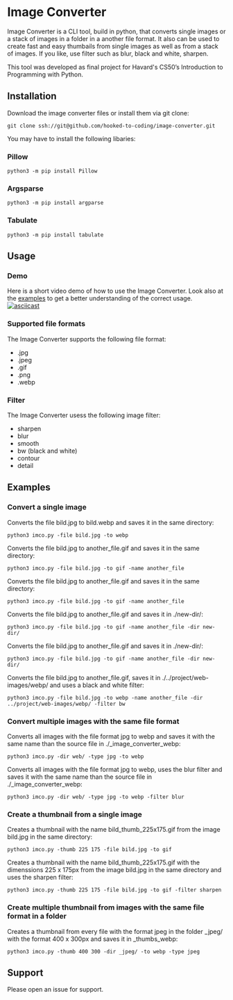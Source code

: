 # Image Converter
Image Converter is a CLI tool, build in python, that converts single images or a stack of images in a folder in a another file format. It also can be used to create fast and easy thumbails from single images as well as from a stack of images. If you like, use filter such as blur, black and white, sharpen.

This tool was developed as final project for Havard's CS50’s Introduction to Programming with Python.

## Installation

Download the image converter files or install them via git clone:

```
git clone ssh://git@github.com/hooked-to-coding/image-converter.git
```

You may have to install the following libaries:

### Pillow
```
python3 -m pip install Pillow
```

### Argsparse
```
python3 -m pip install argparse
```

### Tabulate
```
python3 -m pip install tabulate
```

## Usage

### Demo

Here is a short video demo of how to use the Image Converter. Look also at the [examples](#examples) to get a better understanding of the correct usage.
[![asciicast](https://asciinema.org/a/rCOiVAmd6GOqgnQIAp3pTeTJp.svg)](https://asciinema.org/a/rCOiVAmd6GOqgnQIAp3pTeTJp)

### Supported file formats
The Image Converter supports the following file format:
* .jpg
* .jpeg
* .gif
* .png
* .webp

### Filter
The Image Converter usess the following image filter:
* sharpen
* blur
* smooth
* bw (black and white)
* contour
* detail

## <div name="examples">Examples</div>

### Convert a single image
Converts the file bild.jpg to bild.webp and saves it in the same directory:

```
python3 imco.py -file bild.jpg -to webp
```

Converts the file bild.jpg to another_file.gif and saves it in the same directory:

```
python3 imco.py -file bild.jpg -to gif -name another_file
```

Converts the file bild.jpg to another_file.gif and saves it in the same directory:

```
python3 imco.py -file bild.jpg -to gif -name another_file
```

Converts the file bild.jpg to another_file.gif and saves it in ./new-dir/:

```
python3 imco.py -file bild.jpg -to gif -name another_file -dir new-dir/
```

Converts the file bild.jpg to another_file.gif and saves it in ./new-dir/:

```
python3 imco.py -file bild.jpg -to gif -name another_file -dir new-dir/
```

Converts the file bild.jpg to another_file.gif, saves it in ./../project/web-images/webp/ and uses a black and white filter:

```
python3 imco.py -file bild.jpg -to webp -name another_file -dir ../project/web-images/webp/ -filter bw
```

### Convert multiple images with the same file format

Converts all images with the file format jpg to webp and saves it with the same name than the source file in ./_image_converter_webp:

```
python3 imco.py -dir web/ -type jpg -to webp
```

Converts all images with the file format jpg to webp, uses the blur filter and saves it with the same name than the source file in ./_image_converter_webp:

```
python3 imco.py -dir web/ -type jpg -to webp -filter blur
```

### Create a thumbnail from a single image

Creates a thumbnail with the name bild_thumb_225x175.gif from the image bild.jpg in the same directory:
```
python3 imco.py -thumb 225 175 -file bild.jpg -to gif
```

Creates a thumbnail with the name bild_thumb_225x175.gif with the dimenssions 225 x 175px from the image bild.jpg in the same directory and uses the sharpen filter:
```
python3 imco.py -thumb 225 175 -file bild.jpg -to gif -filter sharpen
```

### Create multiple thumbnail from images with the same file format in a folder

Creates a thumbnail from every file with the format jpeg in the folder _jpeg/ with the format 400 x 300px and saves it in _thumbs_webp:

```
python3 imco.py -thumb 400 300 -dir _jpeg/ -to webp -type jpeg
```


## Support

Please open an issue for support.
